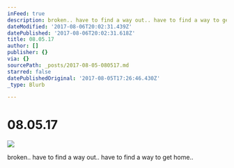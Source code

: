 ```yaml
---
inFeed: true
description: broken.. have to find a way out.. have to find a way to get home..
dateModified: '2017-08-06T20:02:31.439Z'
datePublished: '2017-08-06T20:02:31.618Z'
title: 08.05.17
author: []
publisher: {}
via: {}
sourcePath: _posts/2017-08-05-080517.md
starred: false
datePublishedOriginal: '2017-08-05T17:26:46.430Z'
_type: Blurb

---
```

# 08.05.17
![](https://the-grid-user-content.s3-us-west-2.amazonaws.com/9220b7f6-5c65-46d9-a431-4c50e2d7d363.jpg)

broken.. have to find a way out.. have to find a way to get home..